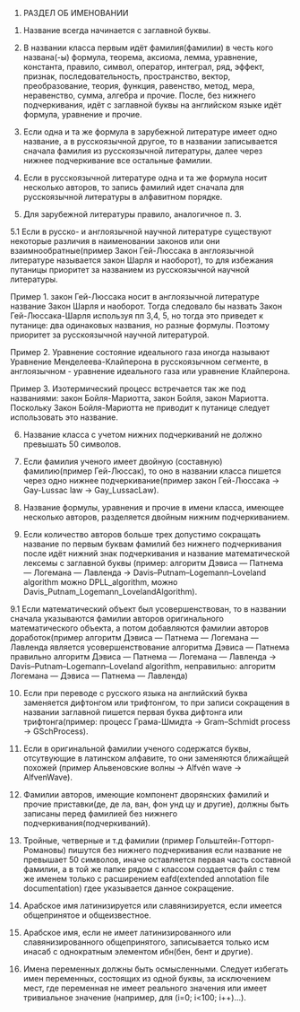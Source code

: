 1) РАЗДЕЛ ОБ ИМЕНОВАНИИ

1. Название всегда начинается с заглавной буквы.

2. В названии класса первым идёт фамилия(фамилии) в честь кого названа(-ы) формула, теорема, аксиома,
лемма, уравнение, константа, правило, символ, оператор, интеграл, ряд, эффект, признак,
последовательность, пространство, вектор, преобразование, теория, функция, равенство,
метод, мера, неравенство, сумма, алгебра и прочие. После, без нижнего подчеркивания, идёт с заглавной буквы на
английском языке идёт формула, уравнение и прочие.

3. Если одна и та же формула в зарубежной литературе имеет одно название, а в русскоязычной другое,
то в названии записывается сначала фамилия из русскоязычной литературы, далее через нижнее подчеркивание
все остальные фамилии.

4. Если в русскоязычной литературе одна и та же формула носит несколько авторов, то запись фамилий идет
сначала для русскоязычной литературы в алфавитном порядке.

5. Для зарубежной литературы правило, аналогичное п. 3.

5.1 Если в русско- и англоязычной научной литературе существуют некоторые различия в наименовании законов
или они взаимнообратные(пример Закон Гей-Люссака в англоязычной литературе называется закон Шарля и
наоборот), то для избежания путаницы приоритет за названием из русскоязычной научной литературы.

Пример 1. закон Гей-Люссака носит в англоязычной литературе название Закон Шарля и наоборот. Тогда
следовало бы назвать Закон Гей-Люссака-Шарля используя пп 3,4, 5, но тогда это приведет к путанице: два 
одинаковых названия, но разные формулы. Поэтому приоритет за русскоязычной научной литературой.

Пример 2. Уравнение состояние идеального газа иногда называют Уравнение Менделеева-Клайперона в 
русскоязычном сегменте, в англоязычном - уравнение идеального газа или уравнение Клайперона.

Пример 3. Изотермический процесс встречается так же под названиями: закон Бойля-Мариотта, закон Бойля, 
закон Мариотта. Поскольку Закон Бойля-Мариотта не приводит к путанице следует использовать это название.

6. Название класса с учетом нижних подчеркиваний не должно превышать 50 символов.

7. Если фамилия ученого имеет двойную (составную) фамилию(пример Гей-Люссак), то оно в названии класса 
пишется через одно нижнее подчеркивание(пример закон Гей-Люссака -> Gay-Lussac law -> Gay_LussacLaw).

8. Название формулы, уравнения и прочие в имени класса, имеющее несколько авторов, разделяется двойным
нижним подчеркиванием.

9. Если количество авторов больше трех допустимо сокращать название по первым буквам фамилий без нижнего 
подчеркивания после идёт нижний знак подчеркивания и название математической лексемы с заглавной буквы
(пример: алгоритм Дэвиса — Патнема — Логемана — Лавленда -> Davis–Putnam–Logemann–Loveland algorithm можно 
DPLL_algorithm, можно Davis_Putnam_Logemann_LovelandAlgorithm).

9.1 Если математический объект был усовершенствован, то в названии сначала указываются фамилии авторов
оригинального математического объекта, а потом добавляются фамилии авторов доработок(пример
алгоритм Дэвиса — Патнема — Логемана — Лавленда является усовершенствование алгоритма Дэвиса — Патнема
правильно алгоритм Дэвиса — Патнема — Логемана — Лавленда -> Davis–Putnam–Logemann–Loveland algorithm,
неправильно: алгоритм Логемана — Дэвиса — Патнема — Лавленда)

10. Если при переводе с русского языка на английский буква заменяется дифтонгом или трифтонгом, то при
записи сокращения в названии заглавной пишется первая буква дифтонга или трифтонга(пример: процесс
Грама-Шмидта -> Gram–Schmidt process -> GSchProcess).

11. Если в оригинальной фамилии ученого содержатся буквы, отсутвующие в латинском алфавите, то они
заменяются ближайщей похожей (пример Альвеновские волны -> Alfvén wave -> AlfvenWave).

12. Фамилии авторов, имеющие компонент дворянских фамилий и прочие приставки(де, де ла, ван, фон унд цу и 
другие), должны быть записаны перед фамилией без нижнего подчеркивания(подчеркиваний).

13. Тройные, четверные и т.д фамилии (пример Гольштейн-Готторп-Романовы) пишутся без нижнего подчеркивания
если название не превышает 50 символов, иначе оставляется первая часть составной фамилии, а в той же
папке рядом с классом создается файл с тем же именем только с расширением eafd(extended annotation file
documentation) гдее указывается данное сокращение.

14. Арабское имя латинизируется или славянизируется, если имеется общепринятое и общеизвестное.

15. Арабское имя, если не имеет латинизированного или славянизированного общепринятого, записывается
только исм инасаб с однократным элементом ибн(бен, бент и другие).



0. Имена переменных должны быть осмысленными. Следует избегать имен переменных, 
состоящих из одной буквы, за исключением мест, где переменная не имеет реального 
значения или имеет тривиальное значение (например, для (i=0; i<100; i++)...).

